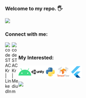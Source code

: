 ### Welcome to my repo. 🖐

<img src=https://media.giphy.com/media/SWjCswum5dc0E/giphy.gif width=600px>

### Connect with me:
[<img align="left" alt="codeSTACKr | LinkedIn" width="22px" src="https://cdn.jsdelivr.net/npm/simple-icons@v3/icons/linkedin.svg" />][linkedin]
[<img align="left" alt="codeSTACKr | Medium" width="22px" src="https://cdn.jsdelivr.net/npm/simple-icons@v3/icons/medium.svg" />][medium]

<br />

### My Interested:

<img align="left" alt="Android" width="42px" src="https://raw.githubusercontent.com/github/explore/78df643247d429f6cc873026c0622819ad797942/topics/android/android.png" />
<img align="left" alt="Unity" width="42px" src="https://raw.githubusercontent.com/github/explore/78df643247d429f6cc873026c0622819ad797942/topics/unity/unity.png" />
<img align="left" alt="Python" width="42px" src="https://raw.githubusercontent.com/github/explore/78df643247d429f6cc873026c0622819ad797942/topics/python/python.png" />
<img align="left" alt="Tensorflow" width="42px" src="https://raw.githubusercontent.com/github/explore/78df643247d429f6cc873026c0622819ad797942/topics/tensorflow/tensorflow.png" />
<img align="left" alt="Flutter" width="42px" src="https://raw.githubusercontent.com/github/explore/78df643247d429f6cc873026c0622819ad797942/topics/flutter/flutter.png" />
<br/>
<br/>
<br/>
<img align="center" width="425px" src="https://github-readme-stats.vercel.app/api?username=SamedHrmn&show_icons=true&theme=transparent"/>


[medium]: https://samed-harman.medium.com/
[linkedin]: https://linkedin.com/in/SamedHarman

